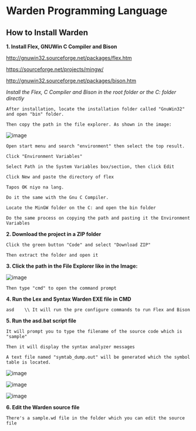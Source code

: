 # Warden Programming Language

## How to Install Warden
__1. Install Flex, GNUWin C Compiler and Bison__

http://gnuwin32.sourceforge.net/packages/flex.htm

https://sourceforge.net/projects/mingw/

http://gnuwin32.sourceforge.net/packages/bison.htm

*Install the Flex, C Compiler and Bison in the root folder or the C: folder directly*

    After installation, locate the installation folder called "GnuWin32" and open "bin" folder.

    Then copy the path in the file explorer. As shown in the image:

![image](https://user-images.githubusercontent.com/77821151/151989936-e5210c83-8c81-483c-b2f3-672b22a15d0f.png)

    Open start menu and search "environment" then select the top result.

    Click "Environment Variables"

    Select Path in the System Variables box/section, then click Edit

    Click New and paste the directory of flex

    Tapos OK niyo na lang.

    Do it the same with the Gnu C Compiler.

    Locate the MinGW folder on the C: and open the bin folder

    Do the same process on copying the path and pasting it the Environment Variables
    

__2. Download the project in a ZIP folder__

    Click the green button "Code" and select "Download ZIP"

    Then extract the folder and open it

__3. Click the path in the File Explorer like in the Image:__

![image](https://user-images.githubusercontent.com/77821151/156102703-062978d0-5e02-4c05-9210-db429ff73e6f.png)

    Then type "cmd" to open the command prompt
    
    
__4. Run the Lex and Syntax Warden EXE file in CMD__
```
asd    \\ It will run the pre configure commands to run Flex and Bison

```
__5. Run the asd.bat script file__

    It will prompt you to type the filename of the source code which is "sample"
    
    Then it will display the syntax analyzer messages
    
    A text file named "symtab_dump.out" will be generated which the symbol table is located.
 

    
![image](https://user-images.githubusercontent.com/77821151/156102524-095e9375-392e-4c43-b4b2-51657046eb86.png)

![image](https://user-images.githubusercontent.com/77821151/156102580-8bbb3564-a7fb-4c92-86a3-a59074d063af.png)

![image](https://user-images.githubusercontent.com/77821151/156102618-1a452430-b082-4943-b905-b70dacb6dda1.png)



__6. Edit the Warden source file__

    There's a sample.wd file in the folder which you can edit the source file
    

